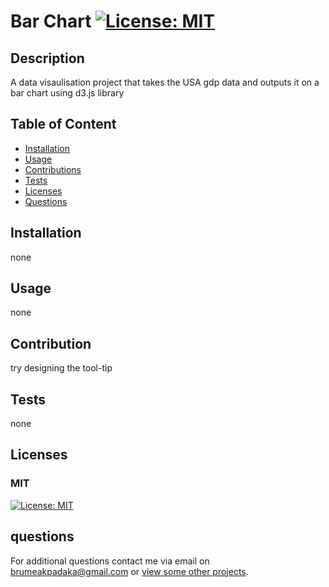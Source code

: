 # Bar Chart  [![License: MIT](https://img.shields.io/badge/License-MIT-yellow.svg)](https://opensource.org/licenses/MIT) 

## Description
A data visaulisation project that takes the USA gdp data and outputs it on a bar chart using d3.js library

## Table of Content
- [Installation](#installation)
- [Usage](#usage)
- [Contributions](#contribution)
- [Tests](#tests)
- [Licenses](#licenses)
- [Questions](#questions)

    
## Installation
none

## Usage
none

## Contribution
try designing the tool-tip

## Tests
none

## Licenses
### MIT
[![License: MIT](https://img.shields.io/badge/License-MIT-yellow.svg)](https://opensource.org/licenses/MIT) 

## questions
For additional questions contact me via email on [brumeakpadaka@gmail.com](brumeakpadaka@gmail.com) or [view some other projects](https://github.com/brume7/).